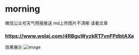 # morning
微信公众号天气预报推送
md上传图片不清晰
请看文章
### https://www.wolai.com/4RBguWyzkRT7vnFPdbtAXa

效果展示
![image](https://user-images.githubusercontent.com/102737052/186066627-120732ec-8ecc-4a91-8f4b-13736e911183.png)
